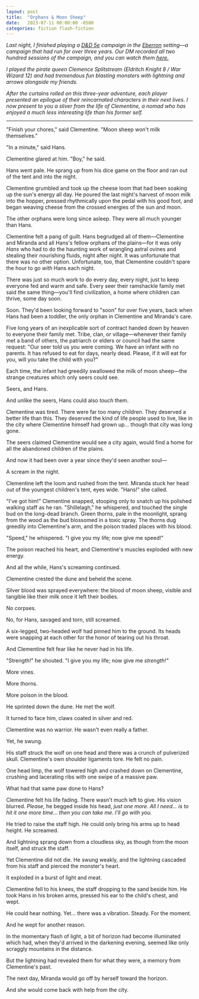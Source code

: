 ```yaml
---
layout: post
title:  "Orphans & Moon Sheep"
date:   2023-07-11 00:00:00 -0500
categories: fiction flash-fiction
---
```

*Last night, I finished playing a [D&D 5e](https://www.dndbeyond.com/) campaign in the [Eberron](https://en.wikipedia.org/wiki/Eberron) setting—a campaign that had run for over three years. Our DM recorded all two hundred sessions of the campaign, and you can watch them [here.](https://www.youtube.com/watch?v=5NcYkJ_z-Eo&list=PLKf-mXZAT29UlgmR6D35Ba_d-7mSnurtg)*

*I played the pirate queen Clemence Splitstream (Eldritch Knight 8 / War Wizard 12) and had tremendous fun blasting monsters with lightning and arrows alongside my friends.*

*After the curtains rolled on this three-year adventure, each player presented an epilogue of their reincarnated characters in their next lives. I now present to you a sliver from the life of Clementine, a nomad who has enjoyed a much less interesting life than his former self.*

---

"Finish your chores," said Clementine. "Moon sheep won't milk themselves."

"In a minute," said Hans.

Clementine glared at him. "Boy," he said.

Hans went pale. He sprang up from his dice game on the floor and ran out of the tent and into the night.

Clementine grumbled and took up the cheese loom that had been soaking up the sun's energy all day. He poured the last night's harvest of moon milk into the hopper, pressed rhythmically upon the pedal with his good foot, and began weaving cheese from the crossed energies of the sun and moon.

The other orphans were long since asleep. They were all much younger than Hans.

Clementine felt a pang of guilt. Hans begrudged all of them—Clementine and Miranda and all Hans's fellow orphans of the plains—for it was only *Hans* who had to do the haunting work of wrangling astral ovines and stealing their nourishing fluids, night after night. It was unfortunate that there was no other option. Unfortunate, too, that Clementine couldn't spare the hour to go *with* Hans each night.

There was just so much work to do every day, every night, just to keep everyone fed and warm and safe. Every seer their ramshackle family met said the same thing—you'll find civilization, a home where children can thrive, some day soon.

Soon. They'd been looking forward to "soon" for over five years, back when Hans had been a toddler, the only orphan in Clementine and Miranda's care.

Five long years of an inexplicable sort of contract handed down by heaven to everyone their family met. Tribe, clan, or village—whenever their family met a band of others, the patriarch or elders or council had the same request: "Our seer told us you were coming. We have an infant with no parents. It has refused to eat for days, nearly dead. Please, if it will eat for you, will you take the child with you?"

Each time, the infant had greedily swallowed the milk of moon sheep—the strange creatures which only seers could see.

Seers, and Hans.

And unlike the seers, Hans could also *touch* them.

Clementine was tired. There were far too many children. They deserved a better life than this. They deserved the kind of life people used to live, like in the city where Clementine himself had grown up... though that city was long gone.

The seers claimed Clementine would see a city again, would find a home for all the abandoned children of the plains.

And now it had been over a year since they'd seen another soul—

A scream in the night.

Clementine left the loom and rushed from the tent. Miranda stuck her head out of the youngest children's tent, eyes wide. "Hans!" she called.

"I've got him!" Clementine snapped, stooping only to snatch up his polished walking staff as he ran. "Shillelagh," he whispered, and touched the single bud on the long-dead branch. Green thorns, pale in the moonlight, sprang from the wood as the bud blossomed in a toxic spray. The thorns dug greedily into Clementine's arm, and the poison traded places with his blood.

"Speed," he whispered. "I give you my life; now give me speed!"

The poison reached his heart, and Clementine's muscles exploded with new energy.

And all the while, Hans's screaming continued.

Clementine crested the dune and beheld the scene.

Silver blood was sprayed everywhere: the blood of moon sheep, visible and tangible like their milk once it left their bodies.

No corpses.

No, for Hans, savaged and torn, still screamed.

A six-legged, two-headed wolf had pinned him to the ground. Its heads were snapping at each other for the honor of tearing out his throat.

And Clementine felt fear like he never had in his life.

"Strength!" he shouted. "I give you my life; now give me *strength!"*

More vines.

More thorns.

More poison in the blood.

He sprinted down the dune. He met the wolf.

It turned to face him, claws coated in silver and red.

Clementine was no warrior. He wasn't even really a father.

Yet, he swung.

His staff struck the wolf on one head and there was a crunch of pulverized skull. Clementine's own shoulder ligaments tore. He felt no pain.

One head limp, the wolf towered high and crashed down on Clementine, crushing and lacerating ribs with one swipe of a massive paw.

What had that same paw done to Hans?

Clementine felt his life fading. There wasn't much left to give. His vision blurred. *Please,* he begged inside his head, *just one more. All I need... is to hit it one more time... then you can take me. I'll go with you.*

He tried to raise the staff high. He could only bring his arms up to head height. He screamed.

And lightning sprang down from a cloudless sky, as though from the moon itself, and struck the staff.

Yet Clementine did not die. He swung weakly, and the lightning cascaded from his staff and pierced the monster's heart.

It exploded in a burst of light and meat.

Clementine fell to his knees, the staff dropping to the sand beside him. He took Hans in his broken arms, pressed his ear to the child's chest, and wept.

He could hear nothing. Yet... there was a vibration. Steady. For the moment.

And he wept for another reason.

In the momentary flash of light, a bit of horizon had become illuminated which had, when they'd arrived in the darkening evening, seemed like only scraggly mountains in the distance.

But the lightning had revealed them for what they were, a memory from Clementine's past.

The next day, Miranda would go off by herself toward the horizon.

And she would come back with help from the city.